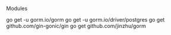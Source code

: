 Modules

go get -u gorm.io/gorm
go get -u gorm.io/driver/postgres
go get github.com/gin-gonic/gin
go get github.com/jinzhu/gorm
